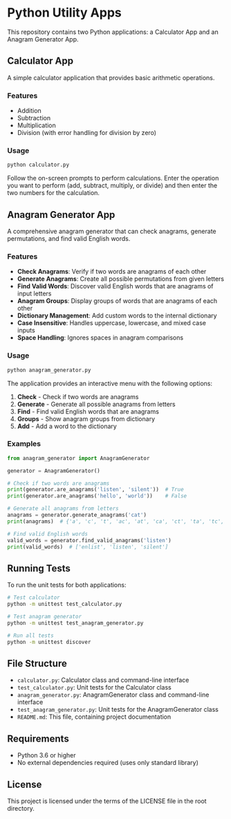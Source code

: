 # Python Utility Apps

This repository contains two Python applications: a Calculator App and an Anagram Generator App.

## Calculator App

A simple calculator application that provides basic arithmetic operations.

### Features

- Addition
- Subtraction
- Multiplication
- Division (with error handling for division by zero)

### Usage

```bash
python calculator.py
```

Follow the on-screen prompts to perform calculations. Enter the operation you want to perform (add, subtract, multiply, or divide) and then enter the two numbers for the calculation.

## Anagram Generator App

A comprehensive anagram generator that can check anagrams, generate permutations, and find valid English words.

### Features

- **Check Anagrams**: Verify if two words are anagrams of each other
- **Generate Anagrams**: Create all possible permutations from given letters
- **Find Valid Words**: Discover valid English words that are anagrams of input letters
- **Anagram Groups**: Display groups of words that are anagrams of each other
- **Dictionary Management**: Add custom words to the internal dictionary
- **Case Insensitive**: Handles uppercase, lowercase, and mixed case inputs
- **Space Handling**: Ignores spaces in anagram comparisons

### Usage

```bash
python anagram_generator.py
```

The application provides an interactive menu with the following options:

1. **Check** - Check if two words are anagrams
2. **Generate** - Generate all possible anagrams from letters
3. **Find** - Find valid English words that are anagrams
4. **Groups** - Show anagram groups from dictionary
5. **Add** - Add a word to the dictionary

### Examples

```python
from anagram_generator import AnagramGenerator

generator = AnagramGenerator()

# Check if two words are anagrams
print(generator.are_anagrams('listen', 'silent'))  # True
print(generator.are_anagrams('hello', 'world'))    # False

# Generate all anagrams from letters
anagrams = generator.generate_anagrams('cat')
print(anagrams)  # {'a', 'c', 't', 'ac', 'at', 'ca', 'ct', 'ta', 'tc', 'cat', 'cta', 'act', 'atc', 'tac', 'tca'}

# Find valid English words
valid_words = generator.find_valid_anagrams('listen')
print(valid_words)  # ['enlist', 'listen', 'silent']
```

## Running Tests

To run the unit tests for both applications:

```bash
# Test calculator
python -m unittest test_calculator.py

# Test anagram generator
python -m unittest test_anagram_generator.py

# Run all tests
python -m unittest discover
```

## File Structure

- `calculator.py`: Calculator class and command-line interface
- `test_calculator.py`: Unit tests for the Calculator class
- `anagram_generator.py`: AnagramGenerator class and command-line interface
- `test_anagram_generator.py`: Unit tests for the AnagramGenerator class
- `README.md`: This file, containing project documentation

## Requirements

- Python 3.6 or higher
- No external dependencies required (uses only standard library)

## License

This project is licensed under the terms of the LICENSE file in the root directory.